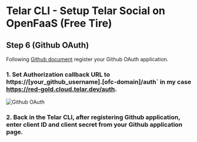 # Telar CLI - Setup Telar Social on OpenFaaS (Free Tire)

## Step 6 (Github OAuth)

Following [Github document](https://developer.github.com/apps/building-oauth-apps/creating-an-oauth-app/) register your Github OAuth application.

### 1. Set Authorization callback URL to https://[your_github_username].[ofc-domain]/auth` in my case https://red-gold.cloud.telar.dev/auth.
![Github OAuth](https://miro.medium.com/max/1872/1*X2IEBxVNE1xs-24hjQB8uA.png)
### 2. Back in the Telar CLI, after registering Github application, enter client ID and client secret from your Github application page.


